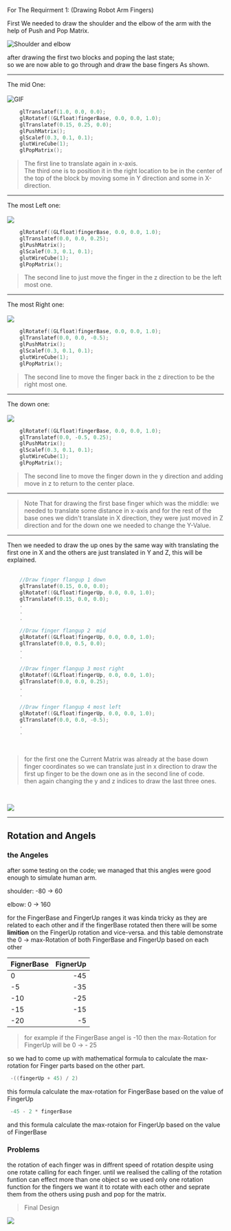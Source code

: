 For The Requirment 1: (Drawing Robot Arm Fingers) <br>

<p>First We needed to draw the shoulder and the elbow of the arm with the help of Push and Pop Matrix.<br>

![Shoulder and elbow](PNGs/two-blocks.png) <br>

after drawing the first two blocks and poping the last state; <br>
so we are now able to go through and draw the base fingers As shown.<br>

---

The mid One: <br> <br>
![GIF](PNGs/first-finger.png) <br>

```C++
    glTranslatef(1.0, 0.0, 0.0);
    glRotatef((GLfloat)fingerBase, 0.0, 0.0, 1.0);
    glTranslatef(0.15, 0.25, 0.0);
    glPushMatrix();
    glScalef(0.3, 0.1, 0.1);
    glutWireCube(1);
    glPopMatrix();
```

> The first line to translate again in x-axis. <br>
> The third one is to position it in the right location to be in the center of the top of the block by moving some in Y direction and some in X-direction.

---

The most Left one: <br> <br>
![](PNGs/two-fingers.png) <br>

```c++
    glRotatef((GLfloat)fingerBase, 0.0, 0.0, 1.0);
    glTranslatef(0.0, 0.0, 0.25);
    glPushMatrix();
    glScalef(0.3, 0.1, 0.1);
    glutWireCube(1);
    glPopMatrix();
```

> The second line to just move the finger in the z direction to be the left most one.

---

The most Right one: <br> <br>
![](PNGs/three-fingers.png) <br>

```c++
    glRotatef((GLfloat)fingerBase, 0.0, 0.0, 1.0);
    glTranslatef(0.0, 0.0, -0.5);
    glPushMatrix();
    glScalef(0.3, 0.1, 0.1);
    glutWireCube(1);
    glPopMatrix();
```

> The second line to move the finger back in the z direction to be the right most one.

---

The down one: <br> <br>
![](PNGs/four-fingers.png) <br>

```c++
    glRotatef((GLfloat)fingerBase, 0.0, 0.0, 1.0);
    glTranslatef(0.0, -0.5, 0.25);
    glPushMatrix();
    glScalef(0.3, 0.1, 0.1);
    glutWireCube(1);
    glPopMatrix();
```

> The second line to move the finger down in the y direction and adding move in z to return to the center place.

---

> Note That for drawing the first base finger which was the middle:
> we needed to translate some distance in x-axis and for the rest of the base ones we didn't translate in X direction,
> they were just moved in Z direction and for the down one we needed to change the Y-Value.

---

Then we needed to draw the up ones by the same way with translating the first one in X and the others are just translated in Y and Z, this will be explained.<br> <br>

```c++
    //Draw finger flangup 1 down
    glTranslatef(0.15, 0.0, 0.0);
    glRotatef((GLfloat)fingerUp, 0.0, 0.0, 1.0);
    glTranslatef(0.15, 0.0, 0.0);
    .
    .
    .

    //Draw finger flangup 2  mid
    glRotatef((GLfloat)fingerUp, 0.0, 0.0, 1.0);
    glTranslatef(0.0, 0.5, 0.0);
    .
    .

    //Draw finger flangup 3 most right
    glRotatef((GLfloat)fingerUp, 0.0, 0.0, 1.0);
    glTranslatef(0.0, 0.0, 0.25);
    .
    .

    //Draw finger flangup 4 most left
    glRotatef((GLfloat)fingerUp, 0.0, 0.0, 1.0);
    glTranslatef(0.0, 0.0, -0.5);
    .
    .
```

<br>

> for the first one the Current Matrix was already at the base down finger coordinates so we can translate just in x direction to draw the first up finger to be the down one as in the second line of code. <br>
> then again changing the y and z indices to draw the last three ones.<br>

<br>

![](PNGs/all-fingers.png)<br>

</p>

---

## Rotation and Angels

### the Angeles

after some testing on the code; we managed that this angles were good enough to simulate human arm.

shoulder: -80 -> 60

elbow: 0 -> 160

for the FingerBase and FingerUp ranges it was kinda tricky as they are related to each other and if the fingerBase rotated then there will be some **limition** on the FingerUp rotation and vice-versa.
and this table demonstrate the 0 -> max-Rotation of both FingerBase and FingerUp based on each other


| FignerBase | FignerUp |
| :--------- | -------: |
| 0          |      -45 |
| -5         |      -35 |
| -10        |      -25 |
| -15        |      -15 |
| -20        |       -5 |

> for example if the FingerBase angel is -10 then the max-Rotation for FingerUp will be 0 -> - 25

so we had to come up with mathematical formula to calculate the max-rotation for Finger parts based on the other part.

``` c++
 -((fingerUp + 45) / 2)
```

this formula calculate the max-rotation for FingerBase based on the value of FingerUp

```c++
 -45 - 2 * fingerBase
```

and this formula calculate the max-rotaion for FingerUp based on the value of FingerBase

### Problems

the rotation of each finger was in diffrent speed of rotation despite using one rotate calling for each finger.
until we realised the calling of the rotation funtion can effect more than one object so we used only one rotation function for the fingers we want it to rotate with each other and seprate them from the others using push and pop for the matrix.

> Final Design 

![](PNGs/gif_task1.gif)